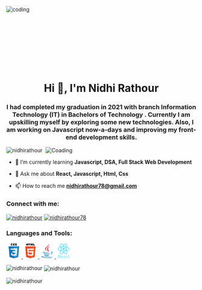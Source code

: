 <!-- [![](https://kinsta.com/wp-content/uploads/2023/02/github-pages-1024x512.jpg)](https://nidhirathour.github.io) -->
<img align="left" alt="coding" width="100%" height="200" src="https://cdn.dribbble.com/users/1920348/screenshots/4332641/shot09.gif" >

<h1 align="center">Hi 👋, I'm Nidhi Rathour</h1>
<h3 align="center">I had completed my graduation in 2021 with branch Information Technology (IT) in Bachelors of Technology . Currently I am upskilling myself by exploring some new technologies. Also, I am working on Javascript now-a-days and improving my front-end development skills.</h3>
<img align="right" alt="Coading" width="400" src="https://cdnb.artstation.com/p/assets/images/images/007/854/263/original/rothana-chhourm-ezgif-com-resize-4.gif?1508943159">


<p align="left"> <img src="https://komarev.com/ghpvc/?username=nidhirathour&label=Profile%20views&color=0e75b6&style=flat" alt="nidhirathour" /> </p>

- 🌱 I’m currently learning **Javascript, DSA, Full Stack Web Development** 

- 💬 Ask me about **React, Javascript, Html, Css**

- 📫 How to reach me **nidhirathour78@gmail.com**

<h3 align="left">Connect with me:</h3>
<p align="left">
<a href="https://linkedin.com/in/nidhirathour" target="blank"><img align="center" src="https://raw.githubusercontent.com/rahuldkjain/github-profile-readme-generator/master/src/images/icons/Social/linked-in-alt.svg" alt="nidhirathour" height="30" width="40" /></a>
<a href="https://www.hackerearth.com/nidhirathour78" target="blank"><img align="center" src="https://raw.githubusercontent.com/rahuldkjain/github-profile-readme-generator/master/src/images/icons/Social/hackerearth.svg" alt="nidhirathour78" height="30" width="40" /></a>
</p>

<h3 align="left">Languages and Tools:</h3>
<p align="left"> <a href="https://www.w3schools.com/css/" target="_blank" rel="noreferrer"> <img src="https://raw.githubusercontent.com/devicons/devicon/master/icons/css3/css3-original-wordmark.svg" alt="css3" width="40" height="40"/> </a> <a href="https://www.w3.org/html/" target="_blank" rel="noreferrer"> <img src="https://raw.githubusercontent.com/devicons/devicon/master/icons/html5/html5-original-wordmark.svg" alt="html5" width="40" height="40"/> </a> <a href="https://www.java.com" target="_blank" rel="noreferrer"> <img src="https://raw.githubusercontent.com/devicons/devicon/master/icons/java/java-original.svg" alt="java" width="40" height="40"/> </a> <a href="https://reactjs.org/" target="_blank" rel="noreferrer"> <img src="https://raw.githubusercontent.com/devicons/devicon/master/icons/react/react-original-wordmark.svg" alt="react" width="40" height="40"/> </a> </p>

<p><img align="left" src="https://github-readme-stats.vercel.app/api/top-langs?username=nidhirathour&show_icons=true&locale=en&layout=compact" alt="nidhirathour" /></p>

<p>&nbsp;<img align="center" src="https://github-readme-stats.vercel.app/api?username=nidhirathour&show_icons=true&locale=en" alt="nidhirathour" /></p>

<p><img align="center" src="https://github-readme-streak-stats.herokuapp.com/?user=nidhirathour&" alt="nidhirathour" /></p>
